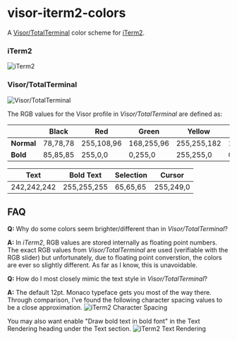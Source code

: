 # visor-iterm2-colors

A [Visor/TotalTerminal](http://totalterminal.binaryage.com/) color scheme for [iTerm2](http://www.iterm2.com/).

### iTerm2
![iTerm2](http://f.cl.ly/items/173Y0O2C363E1i0H180R/iterm2.png "iTerm2")

### Visor/TotalTerminal
![Visor/TotalTerminal](http://f.cl.ly/items/2o0q0C2s0x2d2t343X1E/visor.png "Visor/TotalTerminal")

The RGB values for the Visor profile in *Visor/TotalTerminal* are defined as:

|            | Black    | Red        | Green      | Yellow      | Blue        | Magenta     | Cyan        | White       |
| ---        | ---      | ---        | ---        | ---         | ---         | ---         | ---         | ---         |
| **Normal** | 78,78,78 | 255,108,96 | 168,255,96 | 255,255,182 | 150,203,254 | 255,115,253 | 156,255,255 | 238,238,238 |
| **Bold**   | 85,85,85 | 255,0,0    | 0,255,0    | 255,255,0   | 0,0,255     | 255,0,255   | 0,255,255   | 255,255,255 |

| Text        | Bold Text   | Selection | Cursor    |
| ---         | ---         | ---       | ---       |
| 242,242,242 | 255,255,255 | 65,65,65  | 255,249,0 |

## FAQ
**Q:** Why do some colors seem brighter/different than in *Visor/TotalTerminal*?

**A:** In *iTerm2*, RGB values are stored internally as floating point numbers.
The exact RGB values from *Visor/TotalTerminal* are used (verifiable with the
RGB slider) but unfortunately, due to floating point converstion, the colors
are ever so slightly different. As far as I know, this is unavoidable.

**Q:** How do I most closely mimic the text style in *Visor/TotalTerminal*?

**A:** The default 12pt. Monaco typeface gets you most of the way there.
Through comparison, I've found the following character spacing values to be a
close approximation.
![iTerm2 Character Spacing](http://f.cl.ly/items/2J2V0I2B2t1O203s3808/iterm2-char-spacing.png "iTerm2 Character Spacing")

You may also want enable "Draw bold text in bold font" in the Text Rendering
heading under the Text section.
![iTerm2 Text Rendering](http://f.cl.ly/items/3C3Y0Z2l3w1z200P0Y3E/iterm2-text-rendering.png "iTerm2 Text Rendering")
